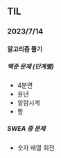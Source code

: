 ## TIL
### 2023/7/14

#### 알고리즘 풀기
##### 백준 문제 (단계별)
- 4분면
- 윤년
- 알람시계
- 합
##### SWEA 중 문제
- 숫자 배열 회전
